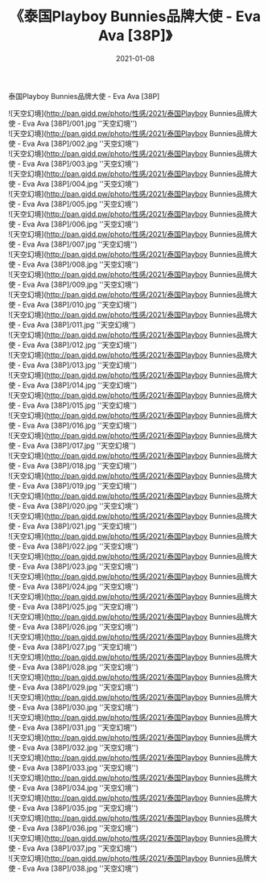 ﻿---
layout: post
title:  《泰国Playboy Bunnies品牌大使 - Eva Ava [38P]》
date:   2021-01-08
img: http://pan.gjdd.pw/photo/性感/2021/泰国Playboy Bunnies品牌大使 - Eva Ava [38P]/000.jpg
categories: [美女, 性感, 泳衣]
---

泰国Playboy Bunnies品牌大使 - Eva Ava [38P]



![天空幻境](http://pan.gjdd.pw/photo/性感/2021/泰国Playboy Bunnies品牌大使 - Eva Ava [38P]/001.jpg ''天空幻境'') <br>
![天空幻境](http://pan.gjdd.pw/photo/性感/2021/泰国Playboy Bunnies品牌大使 - Eva Ava [38P]/002.jpg ''天空幻境'') <br>
![天空幻境](http://pan.gjdd.pw/photo/性感/2021/泰国Playboy Bunnies品牌大使 - Eva Ava [38P]/003.jpg ''天空幻境'') <br>
![天空幻境](http://pan.gjdd.pw/photo/性感/2021/泰国Playboy Bunnies品牌大使 - Eva Ava [38P]/004.jpg ''天空幻境'') <br>
![天空幻境](http://pan.gjdd.pw/photo/性感/2021/泰国Playboy Bunnies品牌大使 - Eva Ava [38P]/005.jpg ''天空幻境'') <br>
![天空幻境](http://pan.gjdd.pw/photo/性感/2021/泰国Playboy Bunnies品牌大使 - Eva Ava [38P]/006.jpg ''天空幻境'') <br>
![天空幻境](http://pan.gjdd.pw/photo/性感/2021/泰国Playboy Bunnies品牌大使 - Eva Ava [38P]/007.jpg ''天空幻境'') <br>
![天空幻境](http://pan.gjdd.pw/photo/性感/2021/泰国Playboy Bunnies品牌大使 - Eva Ava [38P]/008.jpg ''天空幻境'') <br>
![天空幻境](http://pan.gjdd.pw/photo/性感/2021/泰国Playboy Bunnies品牌大使 - Eva Ava [38P]/009.jpg ''天空幻境'') <br>
![天空幻境](http://pan.gjdd.pw/photo/性感/2021/泰国Playboy Bunnies品牌大使 - Eva Ava [38P]/010.jpg ''天空幻境'') <br>
![天空幻境](http://pan.gjdd.pw/photo/性感/2021/泰国Playboy Bunnies品牌大使 - Eva Ava [38P]/011.jpg ''天空幻境'') <br>
![天空幻境](http://pan.gjdd.pw/photo/性感/2021/泰国Playboy Bunnies品牌大使 - Eva Ava [38P]/012.jpg ''天空幻境'') <br>
![天空幻境](http://pan.gjdd.pw/photo/性感/2021/泰国Playboy Bunnies品牌大使 - Eva Ava [38P]/013.jpg ''天空幻境'') <br>
![天空幻境](http://pan.gjdd.pw/photo/性感/2021/泰国Playboy Bunnies品牌大使 - Eva Ava [38P]/014.jpg ''天空幻境'') <br>
![天空幻境](http://pan.gjdd.pw/photo/性感/2021/泰国Playboy Bunnies品牌大使 - Eva Ava [38P]/015.jpg ''天空幻境'') <br>
![天空幻境](http://pan.gjdd.pw/photo/性感/2021/泰国Playboy Bunnies品牌大使 - Eva Ava [38P]/016.jpg ''天空幻境'') <br>
![天空幻境](http://pan.gjdd.pw/photo/性感/2021/泰国Playboy Bunnies品牌大使 - Eva Ava [38P]/017.jpg ''天空幻境'') <br>
![天空幻境](http://pan.gjdd.pw/photo/性感/2021/泰国Playboy Bunnies品牌大使 - Eva Ava [38P]/018.jpg ''天空幻境'') <br>
![天空幻境](http://pan.gjdd.pw/photo/性感/2021/泰国Playboy Bunnies品牌大使 - Eva Ava [38P]/019.jpg ''天空幻境'') <br>
![天空幻境](http://pan.gjdd.pw/photo/性感/2021/泰国Playboy Bunnies品牌大使 - Eva Ava [38P]/020.jpg ''天空幻境'') <br>
![天空幻境](http://pan.gjdd.pw/photo/性感/2021/泰国Playboy Bunnies品牌大使 - Eva Ava [38P]/021.jpg ''天空幻境'') <br>
![天空幻境](http://pan.gjdd.pw/photo/性感/2021/泰国Playboy Bunnies品牌大使 - Eva Ava [38P]/022.jpg ''天空幻境'') <br>
![天空幻境](http://pan.gjdd.pw/photo/性感/2021/泰国Playboy Bunnies品牌大使 - Eva Ava [38P]/023.jpg ''天空幻境'') <br>
![天空幻境](http://pan.gjdd.pw/photo/性感/2021/泰国Playboy Bunnies品牌大使 - Eva Ava [38P]/024.jpg ''天空幻境'') <br>
![天空幻境](http://pan.gjdd.pw/photo/性感/2021/泰国Playboy Bunnies品牌大使 - Eva Ava [38P]/025.jpg ''天空幻境'') <br>
![天空幻境](http://pan.gjdd.pw/photo/性感/2021/泰国Playboy Bunnies品牌大使 - Eva Ava [38P]/026.jpg ''天空幻境'') <br>
![天空幻境](http://pan.gjdd.pw/photo/性感/2021/泰国Playboy Bunnies品牌大使 - Eva Ava [38P]/027.jpg ''天空幻境'') <br>
![天空幻境](http://pan.gjdd.pw/photo/性感/2021/泰国Playboy Bunnies品牌大使 - Eva Ava [38P]/028.jpg ''天空幻境'') <br>
![天空幻境](http://pan.gjdd.pw/photo/性感/2021/泰国Playboy Bunnies品牌大使 - Eva Ava [38P]/029.jpg ''天空幻境'') <br>
![天空幻境](http://pan.gjdd.pw/photo/性感/2021/泰国Playboy Bunnies品牌大使 - Eva Ava [38P]/030.jpg ''天空幻境'') <br>
![天空幻境](http://pan.gjdd.pw/photo/性感/2021/泰国Playboy Bunnies品牌大使 - Eva Ava [38P]/031.jpg ''天空幻境'') <br>
![天空幻境](http://pan.gjdd.pw/photo/性感/2021/泰国Playboy Bunnies品牌大使 - Eva Ava [38P]/032.jpg ''天空幻境'') <br>
![天空幻境](http://pan.gjdd.pw/photo/性感/2021/泰国Playboy Bunnies品牌大使 - Eva Ava [38P]/033.jpg ''天空幻境'') <br>
![天空幻境](http://pan.gjdd.pw/photo/性感/2021/泰国Playboy Bunnies品牌大使 - Eva Ava [38P]/034.jpg ''天空幻境'') <br>
![天空幻境](http://pan.gjdd.pw/photo/性感/2021/泰国Playboy Bunnies品牌大使 - Eva Ava [38P]/035.jpg ''天空幻境'') <br>
![天空幻境](http://pan.gjdd.pw/photo/性感/2021/泰国Playboy Bunnies品牌大使 - Eva Ava [38P]/036.jpg ''天空幻境'') <br>
![天空幻境](http://pan.gjdd.pw/photo/性感/2021/泰国Playboy Bunnies品牌大使 - Eva Ava [38P]/037.jpg ''天空幻境'') <br>
![天空幻境](http://pan.gjdd.pw/photo/性感/2021/泰国Playboy Bunnies品牌大使 - Eva Ava [38P]/038.jpg ''天空幻境'') <br>